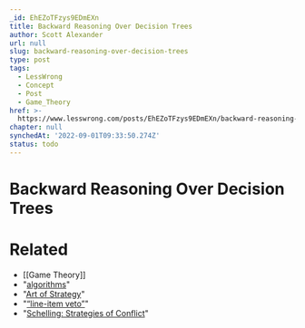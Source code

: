 ```yaml
---
_id: EhEZoTFzys9EDmEXn
title: Backward Reasoning Over Decision Trees
author: Scott Alexander
url: null
slug: backward-reasoning-over-decision-trees
type: post
tags:
  - LessWrong
  - Concept
  - Post
  - Game_Theory
href: >-
  https://www.lesswrong.com/posts/EhEZoTFzys9EDmEXn/backward-reasoning-over-decision-trees
chapter: null
synchedAt: '2022-09-01T09:33:50.274Z'
status: todo
---
```


# Backward Reasoning Over Decision Trees


# Related

- [[Game Theory]]
- "[algorithms](http://en.wikipedia.org/wiki/Alpha-beta_pruning)"
- "[Art of Strategy](http://www.amazon.com/The-Art-Strategy-Theorists-Business/dp/0393062430)"
- "[“line-item veto”](http://en.wikipedia.org/wiki/Line_item_veto)"
- "[Schelling: Strategies of Conflict](https://www.lesswrong.com/lw/14a/thomas_schellings_strategy_of_conflict/)"
